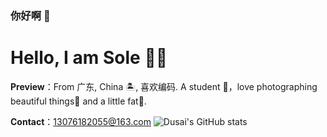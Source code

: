 ### 你好啊 👋
# Hello, I am Sole 👏🏻

**Preview**：From 广东, China 🏝, 喜欢编码. A student 🏫，love photographing beautiful things🌿 and a little fat🍔.


**Contact**：13076182055@163.com
![Dusai's GitHub stats](https://github-readme-stats.vercel.app/api?username=stacklens&show_icons=true&theme=radical)
